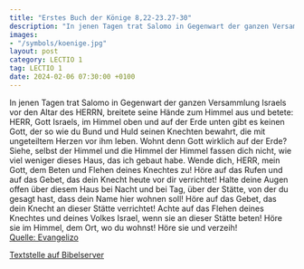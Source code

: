 ```yaml
---
title: "Erstes Buch der Könige 8,22-23.27-30"
description: "In jenen Tagen trat Salomo in Gegenwart der ganzen Versammlung Israels vor den Altar des HERRN, breitete seine Hände zum Himmel aus und betete: HERR, Gott Israels, im Himmel oben und auf der Erde unten gibt es keinen Gott, der so wie du Bund und Huld seinen Knechten bewahrt, die ...."
images:
- "/symbols/koenige.jpg"
layout: post
category: LECTIO 1
tag: LECTIO 1
date: 2024-02-06 07:30:00 +0100
---
```

In jenen Tagen trat Salomo in Gegenwart der ganzen Versammlung Israels vor den Altar des HERRN, breitete seine Hände zum Himmel aus
und betete: HERR, Gott Israels, im Himmel oben und auf der Erde unten gibt es keinen Gott, der so wie du Bund und Huld seinen Knechten bewahrt, die mit ungeteiltem Herzen vor ihm leben.<!--more-->
Wohnt denn Gott wirklich auf der Erde? Siehe, selbst der Himmel und die Himmel der Himmel fassen dich nicht, wie viel weniger dieses Haus, das ich gebaut habe.
Wende dich, HERR, mein Gott, dem Beten und Flehen deines Knechtes zu! Höre auf das Rufen und auf das Gebet, das dein Knecht heute vor dir verrichtet!
Halte deine Augen offen über diesem Haus bei Nacht und bei Tag, über der Stätte, von der du gesagt hast, dass dein Name hier wohnen soll! Höre auf das Gebet, das dein Knecht an dieser Stätte verrichtet!
Achte auf das Flehen deines Knechtes und deines Volkes Israel, wenn sie an dieser Stätte beten! Höre sie im Himmel, dem Ort, wo du wohnst! Höre sie und verzeih!<br>
[Quelle: Evangelizo](https://evangeliumtagfuertag.org/DE/gospel)

[Textstelle auf Bibelserver](https://www.bibleserver.com/EU/1.Könige8,22-23.27-30)
